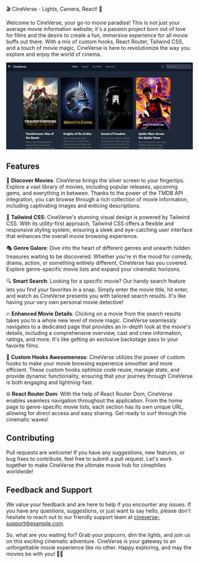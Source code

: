 🎬 CineVerse - Lights, Camera, React! 🎥

Welcome to CineVerse, your go-to movie paradise! This is not just your average movie information website; it's a passion project born out of love for films and the desire to create a fun, immersive experience for all movie buffs out there. With a mix of custom hooks, React Router, Tailwind CSS, and a touch of movie magic, CineVerse is here to revolutionize the way you explore and enjoy the world of cinema.

![screenshot](screenshot.png)

## Features

🌟 **Discover Movies**: CineVerse brings the silver screen to your fingertips. Explore a vast library of movies, including popular releases, upcoming gems, and everything in between. Thanks to the power of the TMDB API integration, you can browse through a rich collection of movie information, including captivating images and enticing descriptions.

💅 **Tailwind CSS**: CineVerse's stunning visual design is powered by Tailwind CSS. With its utility-first approach, Tailwind CSS offers a flexible and responsive styling system, ensuring a sleek and eye-catching user interface that enhances the overall movie browsing experience.

🎭 **Genre Galore**: Dive into the heart of different genres and unearth hidden treasures waiting to be discovered. Whether you're in the mood for comedy, drama, action, or something entirely different, CineVerse has you covered. Explore genre-specific movie lists and expand your cinematic horizons.

🔍 **Smart Search**: Looking for a specific movie? Our handy search feature lets you find your favorites in a snap. Simply enter the movie title, hit enter, and watch as CineVerse presents you with tailored search results. It's like having your very own personal movie detective!

🔥 **Enhanced Movie Details**: Clicking on a movie from the search results takes you to a whole new level of movie magic. CineVerse seamlessly navigates to a dedicated page that provides an in-depth look at the movie's details, including a comprehensive overview, cast and crew information, ratings, and more. It's like getting an exclusive backstage pass to your favorite films.

🎉 **Custom Hooks Awesomeness**: CineVerse utilizes the power of custom hooks to make your movie browsing experience smoother and more efficient. These custom hooks optimize code reuse, manage state, and provide dynamic functionality, ensuring that your journey through CineVerse is both engaging and lightning-fast.

🌐 **React Router Dom**: With the help of React Router Dom, CineVerse enables seamless navigation throughout the application. From the home page to genre-specific movie lists, each section has its own unique URL, allowing for direct access and easy sharing. Get ready to surf through the cinematic waves!

## Contributing

Pull requests are welcome! If you have any suggestions, new features, or bug fixes to contribute, feel free to submit a pull request. Let's work together to make CineVerse the ultimate movie hub for cinephiles worldwide!

## Feedback and Support

We value your feedback and are here to help if you encounter any issues. If you have any questions, suggestions, or just want to say hello, please don't hesitate to reach out to our friendly support team at cineverse-support@example.com.

So, what are you waiting for? Grab your popcorn, dim the lights, and join us on this exciting cinematic adventure. CineVerse is your gateway to an unforgettable movie experience like no other. Happy exploring, and may the movies be with you! 🍿🎉
